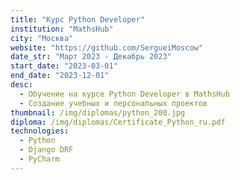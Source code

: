 ```yaml
---
title: "Курс Python Developer"
institution: "MathsHub"
city: "Москва"
website: "https://github.com/SergueiMoscow"
date_str: "Март 2023 - Декабрь 2023"
start_date: "2023-03-01"
end_date: "2023-12-01"
desc:
  - Обучение на курсе Python Developer в MathsHub
  - Создание учебных и персональных проектов
thumbnail: /img/diplomas/python_200.jpg
diploma: /img/diplomas/Certificate_Python_ru.pdf  
technologies:
  - Python
  - Django DRF
  - PyCharm
---
```

